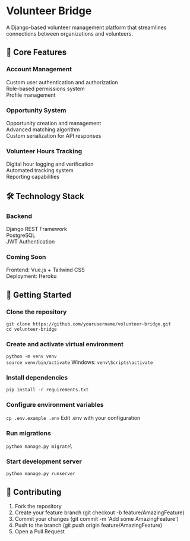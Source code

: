 # Volunteer Bridge
A Django-based volunteer management platform that streamlines connections between organizations and volunteers.
## 🌟 Core Features
### Account Management
Custom user authentication and authorization\
Role-based permissions system\
Profile management
### Opportunity System
Opportunity creation and management\
Advanced matching algorithm\
Custom serialization for API responses
### Volunteer Hours Tracking
Digital hour logging and verification\
Automated tracking system\
Reporting capabilities

## 🛠️ Technology Stack
### Backend
Django REST Framework\
PostgreSQL\
JWT Authentication
### Coming Soon
Frontend: Vue.js + Tailwind CSS\
Deployment: Heroku

## 🚀 Getting Started
### Clone the repository
`git clone https://github.com/yourusername/volunteer-bridge.git`\
`cd volunteer-bridge`
### Create and activate virtual environment
`python -m venv venv`\
`source venv/bin/activate`   Windows: `venv\Scripts\activate`
### Install dependencies
`pip install -r requirements.txt`
### Configure environment variables
`cp .env.example .env` Edit .env with your configuration
### Run migrations
`python manage.py migrate`\
### Start development server
`python manage.py runserver`

## 🤝 Contributing
1. Fork the repository
2. Create your feature branch (git checkout -b feature/AmazingFeature)
3. Commit your changes (git commit -m 'Add some AmazingFeature')
4. Push to the branch (git push origin feature/AmazingFeature)
5. Open a Pull Request
